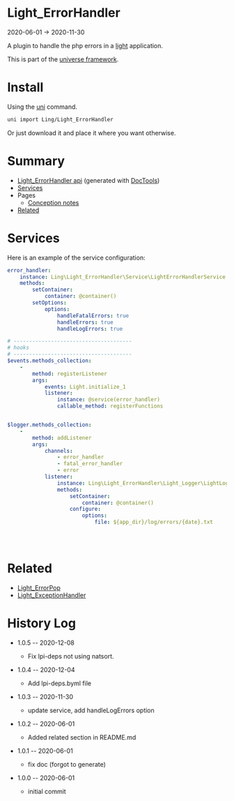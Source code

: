 Light_ErrorHandler
===========
2020-06-01 -> 2020-11-30



A plugin to handle the php errors in a [light](https://github.com/lingtalfi/Light) application.


This is part of the [universe framework](https://github.com/karayabin/universe-snapshot).


Install
==========
Using the [uni](https://github.com/lingtalfi/universe-naive-importer) command.
```bash
uni import Ling/Light_ErrorHandler
```

Or just download it and place it where you want otherwise.






Summary
===========
- [Light_ErrorHandler api](https://github.com/lingtalfi/Light_ErrorHandler/blob/master/doc/api/Ling/Light_ErrorHandler.md) (generated with [DocTools](https://github.com/lingtalfi/DocTools))
- [Services](#services)
- Pages
    - [Conception notes](https://github.com/lingtalfi/Light_ErrorHandler/blob/master/doc/pages/conception-notes.md)
- [Related](#related)






Services
=========


Here is an example of the service configuration:

```yaml
error_handler:
    instance: Ling\Light_ErrorHandler\Service\LightErrorHandlerService
    methods:
        setContainer:
            container: @container()
        setOptions:
            options:
                handleFatalErrors: true
                handleErrors: true
                handleLogErrors: true

# --------------------------------------
# hooks
# --------------------------------------
$events.methods_collection:
    -
        method: registerListener
        args:
            events: Light.initialize_1
            listener:
                instance: @service(error_handler)
                callable_method: registerFunctions


$logger.methods_collection:
    -
        method: addListener
        args:
            channels:
                - error_handler
                - fatal_error_handler
                - error
            listener:
                instance: Ling\Light_ErrorHandler\Light_Logger\LightLoggerErrorHandlerListener
                methods:
                    setContainer:
                        container: @container()
                    configure:
                        options:
                            file: ${app_dir}/log/errors/{date}.txt





```



Related
=============

- [Light_ErrorPop](https://github.com/lingtalfi/Light_ErrorPop/)
- [Light_ExceptionHandler](https://github.com/lingtalfi/Light_ExceptionHandler/)
    
    
    



History Log
=============

- 1.0.5 -- 2020-12-08

    - Fix lpi-deps not using natsort.

- 1.0.4 -- 2020-12-04

    - Add lpi-deps.byml file

- 1.0.3 -- 2020-11-30

    - update service, add handleLogErrors option
    
- 1.0.2 -- 2020-06-01

    - Added related section in README.md
    
- 1.0.1 -- 2020-06-01

    - fix doc (forgot to generate)
    
- 1.0.0 -- 2020-06-01

    - initial commit